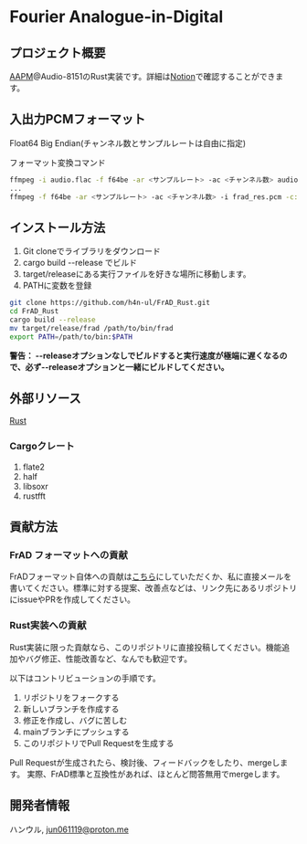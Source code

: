 # Fourier Analogue-in-Digital

## プロジェクト概要

[AAPM](https://mikhael-openworkspace.notion.site/Project-Archivist-e512fa7a21474ef6bdbd615a424293cf)@Audio-8151のRust実装です。詳細は[Notion](https://mikhael-openworkspace.notion.site/Fourier-Analogue-in-Digital-d170c1760cbf4bb4aaea9b1f09b7fead?pvs=4)で確認することができます。

## 入出力PCMフォーマット

Float64 Big Endian(チャンネル数とサンプルレートは自由に指定)

フォーマット変換コマンド

```bash
ffmpeg -i audio.flac -f f64be -ar <サンプルレート> -ac <チャンネル数> audio.pcm
...
ffmpeg -f f64be -ar <サンプルレート> -ac <チャンネル数> -i frad_res.pcm -c:a flac res.flac
```

## インストール方法

1. Git cloneでライブラリをダウンロード
2. cargo build --release でビルド
3. target/releaseにある実行ファイルを好きな場所に移動します。
4. PATHに変数を登録

```bash
git clone https://github.com/h4n-ul/FrAD_Rust.git
cd FrAD_Rust
cargo build --release
mv target/release/frad /path/to/bin/frad
export PATH=/path/to/bin:$PATH
```

**警告： --releaseオプションなしでビルドすると実行速度が極端に遅くなるので、必ず--releaseオプションと一緒にビルドしてください。**

## 外部リソース

[Rust](https://github.com/rust-lang/rust)

### Cargoクレート

1. flate2
2. half
3. libsoxr
4. rustfft

## 貢献方法

### FrAD フォーマットへの貢献

FrADフォーマット自体への貢献は[こちら](https://github.com/h4n-ul/Fourier_Analogue-in-Digital)にしていただくか、私に直接メールを書いてください。標準に対する提案、改善点などは、リンク先にあるリポジトリにissueやPRを作成してください。

### Rust実装への貢献

Rust実装に限った貢献なら、このリポジトリに直接投稿してください。機能追加やバグ修正、性能改善など、なんでも歓迎です。

以下はコントリビューションの手順です。

1. リポジトリをフォークする
2. 新しいブランチを作成する
3. 修正を作成し、バグに苦しむ
4. mainブランチにプッシュする
5. このリポジトリでPull Requestを生成する

Pull Requestが生成されたら、検討後、フィードバックをしたり、mergeします。 実際、FrAD標準と互換性があれば、ほとんど問答無用でmergeします。

## 開発者情報

ハンウル, <jun061119@proton.me>
